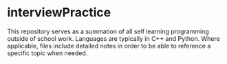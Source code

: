 # interviewPractice
This repository serves as a summation of all self learning programming outside of school work. Languages are typically in C++ and Python. Where applicable, files include detailed notes in order to be able to reference a specific topic when needed.
